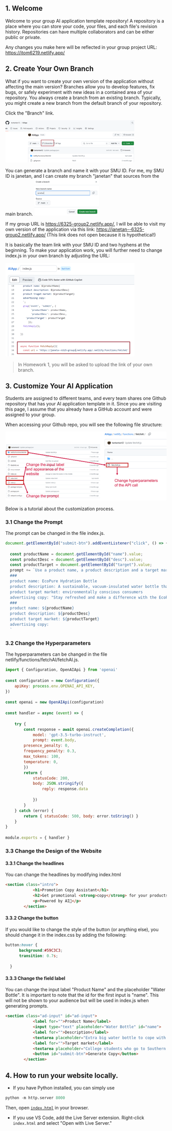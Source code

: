 ## 1. Welcome 

Welcome to your group AI application template repository!
A repository is a place where you can store your code, your files, and each file's revision history. Repositories can have multiple collaborators and can be either public or private.

Any changes you make here will be reflected in your group project URL: https://itom6219.netlify.app/

## 2. Create Your Own Branch
What if you want to create your own version of the application without affecting the main version? Branches allow you to develop features, fix bugs, or safely experiment with new ideas in a contained area of your repository. You always create a branch from an existing branch. Typically, you might create a new branch from the default branch of your repository.

Click the "Branch" link.

<img src="pics/branch1.png"  width="80%" height="30%">

You can generate a branch and name it with your SMU ID. For me, my SMU ID is janetan, and I can create my branch "janetan" that sources from the main branch. 
<img src="pics/branch_janetan.png"  width="40%" height="30%">

If my group URL is https://6325-group2.netlify.app/, I will be able to visit my own version of the application via this link: https://janetan--6325-group2.netlify.app/ (This link does not open because it is hypothetical!)

It is basically the team link with your SMU ID and two hyphens at the beginning. 
To make your application work, you will further need to change index.js in your own branch by adjusting the URL:

<img src="pics/branch_janetan2.png"  width="80%" height="30%">

> In Homework 1, you will be asked to upload the link of your own branch.

## 3. Customize Your AI Application
Students are assigned to different teams, and every team shares one Github repository that has your AI application template in it. Since you are visiting this page, I assume that you already have a GitHub account and were assigned to your group.

When accessing your Github repo, you will see the following file structure:

![alt text](pics/file_structure.png)
 
Below is a tutorial about the customization process.
### 3.1 Change the Prompt
The prompt can be changed in the file index.js.

```js
document.getElementById("submit-btn").addEventListener("click", () => {

  const productName = document.getElementById("name").value;
  const productDesc = document.getElementById("desc").value;
  const productTarget = document.getElementById("target").value;
  prompt += `Use a product name, a product description and a target market to create advertising copy for a product.
  ###
  product name: EcoPure Hydration Bottle
  product description: A sustainable, vacuum-insulated water bottle that keeps drinks cold for 48 hours and hot for 24 hours. 
  product target market: environmentally conscious consumers
  advertising copy: "Stay refreshed and make a difference with the EcoPure Hydration Bottle – the last water bottle you'll ever need. Embrace the power of sustainability with our innovative design, crafted for the eco-warrior in all of us. Whether you're climbing mountains or navigating the urban jungle, keep your drinks ice-cold or steaming hot, all day long. Join the EcoPure movement and quench your thirst for change. #DrinkSustainably #EcoPureAdventure
  ###
  product name: ${productName}
  product description: ${productDesc}
  product target market: ${productTarget}
  advertising copy: 
  `

```
### 3.2 Change the Hyperparameters
The hyperparameters can be changed in the file netlify/functions/fetchAI/fetchAI.js.


```js
import { Configuration, OpenAIApi } from 'openai'

const configuration = new Configuration({
    apiKey: process.env.OPENAI_API_KEY,
})

const openai = new OpenAIApi(configuration)

const handler = async (event) => {
    
    try {
        const response = await openai.createCompletion({
            model: 'gpt-3.5-turbo-instruct',
            prompt: event.body,
        presence_penalty: 0,
        frequency_penalty: 0.3,
        max_tokens: 100,
        temperature: 0,
        })
        return {
            statusCode: 200,
            body: JSON.stringify({
                reply: response.data                

            })
        }
    } catch (error) {
        return { statusCode: 500, body: error.toString() }
    }
}

module.exports = { handler }

```
### 3.3 Change the Design of the Website
#### 3.3.1 Change the headlines
You can change the headlines by modifying index.html

```html
<section class="intro">
			<h1>Promotion Copy Assistant</h1>
			<h2>Get promotional <strong>copy</strong> for your products <strong>fast</strong></h2>
			<p>Powered by AI🤖</p>
		</section>
```

#### 3.3.2 Change the button
If you would like to change the style of the button (or anything else), you should change it in the index.css by adding the following:

```css
button:hover {
      background:#59C3C3;
      transition: 0.7s;
  
  }
```

#### 3.3.3 Change the field label
You can change the input label "Product Name" and the placeholder "Water Bottle". It is important to note that the id for the first input is "name". This will not be shown to your audience but will be used in index.js when generating prompts.
```html
<section class="ad-input" id="ad-input">
			<label for="">Product Name</label>
			<input type="text" placeholder="Water Bottle" id="name">
			<label for="">Description</label>
			<textarea placeholder="Extra big water bottle to cope with the Texas heat" id="desc"></textarea>
			<label for="">Target market</label>
			<textarea placeholder="College students who go to Southern Methodist University" id="target"></textarea>
			<button id="submit-btn">Generate Copy</button>
		</section> 
```
## 4. How to run your website locally.
- If you have Python installed, you can simply use
```python
python -m http.server 8000
```
Then, open <code>[index.html](http://localhost:8000/)</code> in your browser.
- If you use VS Code, add the Live Server extension. Right-click <code>index.html</code> and select "Open with Live Server."